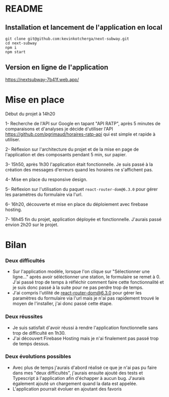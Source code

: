 # README

## Installation et lancement de l'application en local 

```
git clone git@github.com:kevinkotcherga/next-subway.git
cd next-subway
npm i
npm start
```

## Version en ligne de l'application
https://nextsubway-7b41f.web.app/

# Mise en place

Début du projet à 14h20 

1- Recherche de l'API sur Google en tapant "API RATP", après 5 minutes de comparaisons et d'analyses je décide d'utiliser l'API https://github.com/pgrimaud/horaires-ratp-api qui est simple et rapide à utiliser.

2- Réflexion sur l'architecture du projet et de la mise en page de l'application et des composants pendant 5 min, sur papier.

3- 15h50, après 1h30 l'application était fonctionnelle. Je suis passé à la création des messages d'erreurs quand les horaires ne s'affichent pas.

4- Mise en place du responsive design.

5- Réflexion sur l'utilisation du paquet `react-router-dom@6.3.0` pour gérer les paramètres du formulaire via l'url.

6- 16h20, découverte et mise en place du déploiement avec firebase hosting.

7- 16h45 fin du projet, application déployée et fonctionnelle. J'aurais passé envion 2h20 sur le projet.

# Bilan

### Deux difficultés
- Sur l'application modèle, lorsque l'on clique sur "Sélectionner une ligne..." après avoir séléctionner une station, le formulaire se remet à 0. J'ai passé trop de temps à réfléchir comment faire cette fonctionnalité et je suis donc passé à la suite pour ne pas perdre trop de temps.
- J'ai compris l'utilité de react-router-dom@6.3.0 pour gérer les paramètres du formulaire via l'url mais je n'ai pas rapidement trouvé le moyen de l'installer, j'ai donc passé cette étape.

### Deux réussites
- Je suis satisfait d'avoir réussi à rendre l'application fonctionnelle sans trop de difficulté en 1h30.
- J'ai découvert Firebase Hosting mais je n'ai finalement pas passé trop de temps dessus.

### Deux évolutions possibles
- Avec plus de temps j'aurais d'abord réalisé ce que je n'ai pas pu faire dans mes "deux difficultés", j'aurais ensuite ajouté des tests et Typescript à l'application afin d'échapper à aucun bug. J'aurais également ajouté un chargement quand la data est appelée.
- L'application pourrait évoluer en ajoutant des favoris 
